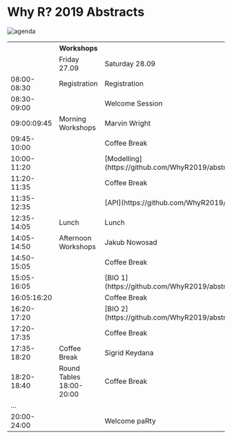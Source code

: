 # Why R? 2019 Abstracts

<img src="https://raw.githubusercontent.com/WhyR2019/abstracts/master/agenda.jpg"
     alt="agenda" />

<table class="tg">
  <tr>
    <th></th>
    <th>Workshops</th>
    <th colspan="4">Lectures</th>
  </tr>
  <tr>
    <td></td>
    <td>Friday 27.09</td>
    <td colspan="2">Saturday 28.09</td>
    <td colspan="2">Sunday 29.09</td>
  </tr>
  <tr>
    <td>08:00-08:30</td>
    <td>Registration</td>
    <td colspan="2">Registration</td>
    <td colspan="2" rowspan="2">Registration</td>
  </tr>
  <tr>
    <td>08:30-09:00</td>
    <td></td>
    <td colspan="2">Welcome Session</td>
  </tr>
  <tr>
    <td>09:00:09:45</td>
    <td>Morning Workshops</td>
    <td colspan="2">Marvin Wright</td>
    <td colspan="2">Steph Locke</td>
  </tr>
  <tr>
    <td>09:45-10:00</td>
    <td></td>
    <td colspan="2">Coffee Break</td>
    <td colspan="2">Coffee Break</td>
  </tr>
  <tr>
    <td>10:00-11:20</td>
    <td></td>
    <td>[Modelling](https://github.com/WhyR2019/abstracts/tree/master/Modelling)</td>
    <td>[Shiny](https://github.com/WhyR2019/abstracts/tree/master/Shiny)</td>
    <td>[Philosophy](https://github.com/WhyR2019/abstracts/tree/master/Philosophy)</td>
    <td>[Text Mining](https://github.com/WhyR2019/abstracts/tree/master/Text%20mining)</td>
  </tr>
  <tr>
    <td>11:20-11:35</td>
    <td></td>
    <td colspan="2">Coffee Break</td>
    <td colspan="2">Coffee Break</td>
  </tr>
  <tr>
    <td>11:35-12:35</td>
    <td></td>
    <td>[API](https://github.com/WhyR2019/abstracts/tree/master/API)</td>
    <td>[Scoring](https://github.com/WhyR2019/abstracts/tree/master/Scoring)</td>
    <td>[EDA](https://github.com/WhyR2019/abstracts/tree/master/EDA)</td>
    <td>[XAI](https://github.com/WhyR2019/abstracts/tree/master/XAI)</td>
  </tr>
  <tr>
    <td>12:35-14:05</td>
    <td>Lunch</td>
    <td colspan="2">Lunch</td>
    <td colspan="2">Lunch</td>
  </tr>
  <tr>
    <td>14:05-14:50</td>
    <td>Afternoon Workshops</td>
    <td colspan="2">Jakub Nowosad</td>
    <td colspan="2">Wit Jakuczun</td>
  </tr>
  <tr>
    <td>14:50-15:05</td>
    <td></td>
    <td colspan="2">Coffee Break</td>
    <td colspan="2">Coffee Break</td>
  </tr>
  <tr>
    <td>15:05-16:05</td>
    <td></td>
    <td>[BIO 1](https://github.com/WhyR2019/abstracts/tree/master/Bio)</td>
    <td>[GEO](https://github.com/WhyR2019/abstracts/tree/master/Geo)</td>
    <td>[Vision 1](https://github.com/WhyR2019/abstracts/tree/master/Vision)</td>
    <td>[Lightning 1](https://github.com/WhyR2019/abstracts/tree/master/Lightnings)</td>
  </tr>
  <tr>
    <td>16:05:16:20</td>
    <td></td>
    <td colspan="2">Coffee Break</td>
    <td colspan="2">Coffee Break</td>
  </tr>
  <tr>
    <td>16:20-17:20</td>
    <td></td>
    <td>[BIO 2](https://github.com/WhyR2019/abstracts/tree/master/Bio)</td>
    <td>[Business](https://github.com/WhyR2019/abstracts/tree/master/Business)</td>
    <td>[Vision 2](https://github.com/WhyR2019/abstracts/tree/master/Vision)</td>
    <td>[Lightning 2](https://github.com/WhyR2019/abstracts/tree/master/Lightnings)</td>
  </tr>
  <tr>
    <td>17:20-17:35</td>
    <td></td>
    <td colspan="2">Coffee Break</td>
    <td colspan="2">Coffee Break</td>
  </tr>
  <tr>
    <td>17:35-18:20</td>
    <td>Coffee Break</td>
    <td colspan="2">Sigrid Keydana</td>
    <td colspan="2">Paula Brito</td>
  </tr>
  <tr>
    <td>18:20-18:40</td>
    <td>Round Tables 18:00-20:00</td>
    <td colspan="2">Coffee Break</td>
    <td colspan="2">Closing Remarks</td>
  </tr>
  <tr>
    <td colspan="6">...</td>
  </tr>
  <tr>
    <td>20:00-24:00</td>
    <td></td>
    <td colspan="2">Welcome paRty </td>
    <td></td>
    <td></td>
  </tr>
</table>